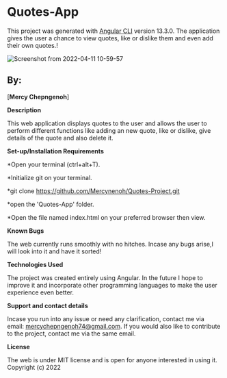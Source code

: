 # Quotes-App

This project was generated with [Angular CLI](https://github.com/angular/angular-cli) version 13.3.0. The application gives the user a chance to view quotes, like or dislike them and even add their own quotes.!

![Screenshot from 2022-04-11 10-59-57](https://user-images.githubusercontent.com/94294714/162706372-04595a74-cb92-4236-a6b3-c01b30f9fdb9.png)



## By:

[**Mercy Chepngenoh**]

**Description**

This web application displays quotes to the user and allows the user to perform different functions like adding an new quote, like or dislike, give details of the quote and also delete it.

**Set-up/Installation Requirements**

*Open your terminal (ctrl+alt+T).

*Initialize git on your terminal.

*git clone https://github.com/Mercynenoh/Quotes-Project.git

*open the 'Quotes-App' folder.

*Open the file named index.html on your preferred browser then view.

**Known Bugs**

The web currently runs smoothly with no hitches. Incase any bugs arise,I will look into it and have it sorted!

**Technologies Used**

The project was created entirely using Angular. In the future I hope to improve it and incorporate other programming languages to make the user experience even better.

**Support and contact details**

Incase you run into any issue or need any clarification, contact me via email: mercychepngenoh74@gmail.com. If you would also like to contribute to the project, contact me via the same email.

**License**

The web is under MIT license and is open for anyone interested in using it. Copyright (c) 2022

